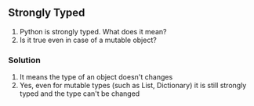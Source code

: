 ## Strongly Typed

1. Python is strongly typed. What does it mean?
2. Is it true even in case of a mutable object?

### Solution

1. It means the type of an object doesn't changes
2. Yes, even for mutable types (such as List, Dictionary) it is still strongly typed and the type can't be changed
